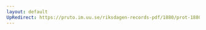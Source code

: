 ```yaml
---
layout: default
UpRedirect: https://pruto.im.uu.se/riksdagen-records-pdf/1880/prot-1880--ak--031/prot-1880--ak--031_028.pdf
---
```

